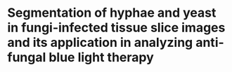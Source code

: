 # Segmentation of hyphae and yeast in fungi-infected tissue slice images and its application in analyzing anti-fungal blue light therapy

